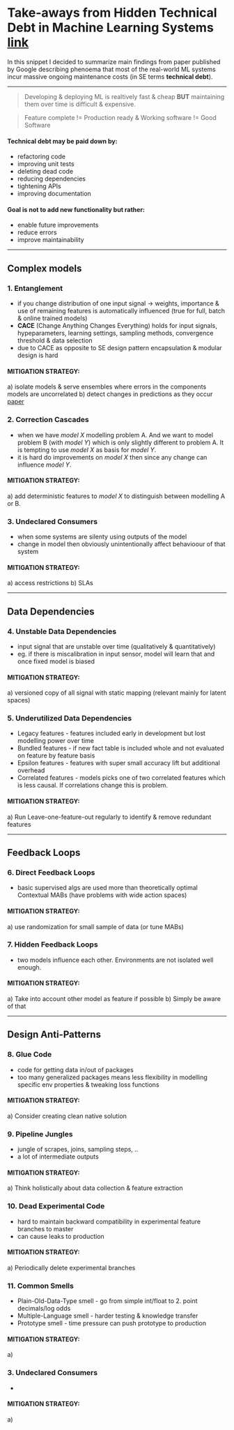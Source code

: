 # Take-aways from Hidden Technical Debt in Machine Learning Systems [link](https://papers.nips.cc/paper/5656-hidden-technical-debt-in-machine-learning-systems.pdf)

In this snippet I decided to summarize main findings from paper published by Google describing phenoema that most of the real-world ML systems incur massive ongoing maintenance costs (in SE terms **technical debt**). 

****

> Developing & deploying ML is realtively fast & cheap **BUT** maintaining them over time is difficult & expensive.

> Feature complete != Production ready & Working software != Good Software

#### Technical debt may be paid down by:
- refactoring code
- improving unit tests
- deleting dead code
- reducing dependencies
- tightening APIs
- improving documentation

#### Goal is not to add new functionality but rather:
- enable future improvements
- reduce errors
- improve maintainability

***

## Complex models
### 1. Entanglement

- if you change distribution of one input signal -> weights, importance & use of remaining features is automatically influenced (true for full, batch & online trained models)
- **CACE** (Change Anything Changes Everything) holds for input signals, hypeparameters, learning settings, sampling methods, convergence threshold & data selection
- due to CACE as opposite to SE design pattern encapsulation & modular design is hard

#### MITIGATION STRATEGY:
a) isolate models & serve ensembles where errors in the components models are uncorrelated
b) detect changes in predictions as they occur [paper](https://static.googleusercontent.com/media/research.google.com/en//pubs/archive/41159.pdf)

### 2. Correction Cascades

- when we have *model X* modelling problem A. And we want to model problem B (with *model Y*) which is only slightly different to problem A. It is tempting to use *model X* as basis for *model Y*.
- it is hard do improvements on *model X* then since any change can influence *model Y*.

#### MITIGATION STRATEGY:
a) add deterministic features to *model X* to distinguish between modelling A or B.


### 3. Undeclared Consumers

- when some systems are silenty using outputs of the model
- change in model then obviously unintentionally affect behavioour of that system

#### MITIGATION STRATEGY:
a) access restrictions
b) SLAs
****

## Data Dependencies
### 4. Unstable Data Dependencies

- input signal that are unstable over time (qualitatively & quantitatively)
- eg. if there is miscalibration in input sensor, model will learn that and once fixed model is biased

#### MITIGATION STRATEGY:
a) versioned copy of all signal with static mapping (relevant mainly for latent spaces)

### 5. Underutilized Data Dependencies

- Legacy features - features included early in development but lost modelling power over time
- Bundled features - if new fact table is included whole and not evaluated on feature by feature basis
- Epsilon features - features with super small accuracy lift but additional overhead
- Correlated features - models picks one of two correlated features which is less causal. If correlations change this is problem.

#### MITIGATION STRATEGY:
a) Run Leave-one-feature-out regularly to identify & remove redundant features
****

## Feedback Loops
### 6. Direct Feedback Loops

- basic supervised algs are used more than theoretically optimal Contextual MABs (have problems with wide action spaces)

#### MITIGATION STRATEGY:
a) use randomization for small sample of data (or tune MABs)

### 7. Hidden Feedback Loops

- two models influence each other. Environments are not isolated well enough.

#### MITIGATION STRATEGY:
a) Take into account other model as feature if possible
b) Simply be aware of that
****

## Design Anti-Patterns
### 8. Glue Code

- code for getting data in/out of packages
- too many generalized packages means less flexibility in modelling specific env properties & tweaking loss functions

#### MITIGATION STRATEGY:
a) Consider creating clean native solution

### 9. Pipeline Jungles

- jungle of scrapes, joins, sampling steps, ..
- a lot of intermediate outputs

#### MITIGATION STRATEGY:
a) Think holistically about data collection & feature extraction

### 10. Dead Experimental Code

- hard to maintain backward compatibility in experimental feature branches to master
- can cause leaks to production

#### MITIGATION STRATEGY:
a) Periodically delete experimental branches

### 11. Common Smells

- Plain-Old-Data-Type smell - go from simple int/float to 2. point decimals/log odds
- Multiple-Language smell - harder testing & knowledge transfer
- Prototype smell - time pressure can push prototype to production

#### MITIGATION STRATEGY:
a) 

### 3. Undeclared Consumers

- 

#### MITIGATION STRATEGY:
a) 



    
